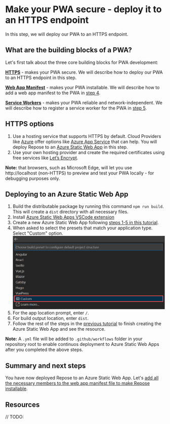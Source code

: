 # Make your PWA secure - deploy it to an HTTPS endpoint

In this step, we will deploy our PWA to an HTTPS endpoint.

## What are the building blocks of a PWA?

Let's first talk about the three core building blocks for PWA development:

**[HTTPS](https://developer.mozilla.org/en-US/docs/Glossary/https)** - makes your PWA secure. We will describe how to deploy our PWA to an HTTPS endpoint in this step.

**[Web App Manifest](https://docs.microsoft.com/microsoft-edge/progressive-web-apps-chromium/how-to/web-app-manifests)** - makes your PWA installable. We will describe how to add a web app manifest to the PWA in [step 4](./4-make-it-installable.md).

**[Service Workers](https://docs.microsoft.com/microsoft-edge/progressive-web-apps-chromium/how-to/service-workers)** - makes your PWA reliable and network-independent. We will describe how to register a service worker for the PWA in [step 5](./5-make-it-network-independent.md).

## HTTPS options

1. Use a hosting service that supports HTTPS by default. Cloud Providers like [Azure](https://azure.microsoft.com/) offer options like [Azure App Service](https://azure.microsoft.com/services/app-service/web/) that can help. You will deploy Repose to an [Azure Static Web App](https://azure.microsoft.com/services/app-service/static/) in this step.
2. Use your own hosting provider and create the required certificates using free services like [Let’s Encrypt](https://letsencrypt.org/docs/).

**Note:** that browsers, such as Microsoft Edge, will let you use http://localhost (non-HTTPS) to preview and test your PWA locally - for debugging purposes only.

## Deploying to an Azure Static Web App

1. Build the distributable package by running this command `npm run build`. This will create a `dist` directory with all necessary files.
1. Install [Azure Static Web Apps VSCode extension](https://marketplace.visualstudio.com/items?itemName=ms-azuretools.vscode-azurestaticwebapps)
1. Create a new Azure Static Web App following [steps 1-5 in this tutorial](https://docs.microsoft.com/azure/static-web-apps/getting-started?tabs=vanilla-javascript#create-a-static-web-app).
1. When asked to select the presets that match your application type. Select "Custom" option.
![Custom selection in application type.](./images/3-extension-presets-no-framework.png)
1. For the app location prompt, enter `/`.
1. For build output location, enter `dist`.
1. Follow the rest of the steps in the [previous tutorial](https://docs.microsoft.com/azure/static-web-apps/getting-started?tabs=vanilla-javascript#create-a-static-web-app) to finish creating the Azure Static Web App and see the resource.

**Note:** A `.yml` file will be added to `.github/workflows` folder in your repository root to enable continuos deployment to Azure Static Web Apps after you completed the above steps.

## Summary and next steps

You have now deployed Repose to an Azure Static Web App. Let's [add all the necessary members to the web app manifest file to make Repose installable](4-add-web-manifest.md).

## Resources

// TODO: